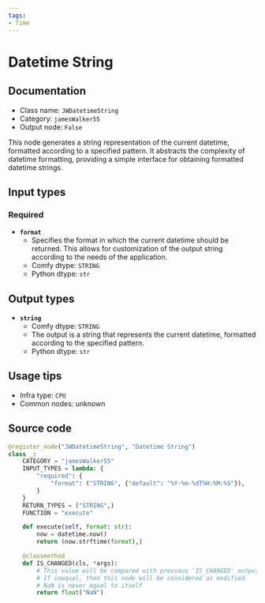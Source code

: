 ```yaml
---
tags:
- Time
---
```


# Datetime String
## Documentation
- Class name: `JWDatetimeString`
- Category: `jamesWalker55`
- Output node: `False`

This node generates a string representation of the current datetime, formatted according to a specified pattern. It abstracts the complexity of datetime formatting, providing a simple interface for obtaining formatted datetime strings.
## Input types
### Required
- **`format`**
    - Specifies the format in which the current datetime should be returned. This allows for customization of the output string according to the needs of the application.
    - Comfy dtype: `STRING`
    - Python dtype: `str`
## Output types
- **`string`**
    - Comfy dtype: `STRING`
    - The output is a string that represents the current datetime, formatted according to the specified pattern.
    - Python dtype: `str`
## Usage tips
- Infra type: `CPU`
- Common nodes: unknown


## Source code
```python
@register_node("JWDatetimeString", "Datetime String")
class _:
    CATEGORY = "jamesWalker55"
    INPUT_TYPES = lambda: {
        "required": {
            "format": ("STRING", {"default": "%Y-%m-%dT%H:%M:%S"}),
        }
    }
    RETURN_TYPES = ("STRING",)
    FUNCTION = "execute"

    def execute(self, format: str):
        now = datetime.now()
        return (now.strftime(format),)

    @classmethod
    def IS_CHANGED(cls, *args):
        # This value will be compared with previous 'IS_CHANGED' outputs
        # If inequal, then this node will be considered as modified
        # NaN is never equal to itself
        return float("NaN")

```
